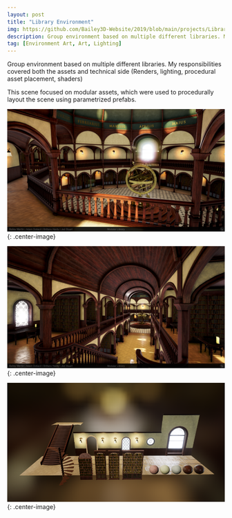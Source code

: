 ```yaml
---
layout: post
title: "Library Environment"
img: https://github.com/Bailey3D-Website/2019/blob/main/projects/Library/Render_02.png?raw=true # Add image post (optional)
description: Group environment based on multiple different libraries. My responsibilities covered both the assets and technical side (Renders, lighting, procedural asset placement, shaders)
tag: [Environment Art, Art, Lighting]
---
```

Group environment based on multiple different libraries. My responsibilities covered both the assets and technical side (Renders, lighting, procedural asset placement, shaders)

This scene focused on modular assets, which were used to procedurally layout the scene using parametrized prefabs.

![Image](https://github.com/Bailey3D-Website/2019/blob/main/projects/Library/Render_Mainroom_High.png?raw=true){: .center-image}

![Image](https://github.com/Bailey3D-Website/2019/blob/main/projects/Library/Render_Walkway_High.png?raw=true){: .center-image}

![Image](https://github.com/Bailey3D-Website/2019/blob/main/projects/Library/library_asset_breakdown.png?raw=true){: .center-image}